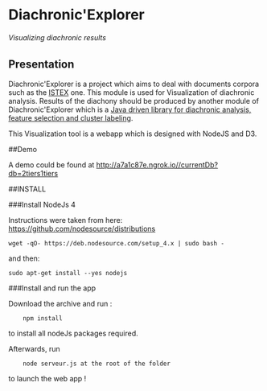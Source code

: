 # Diachronic'Explorer
###### Visualizing diachronic results

## Presentation
Diachronic'Explorer is a project which aims to deal with documents corpora such as the [ISTEX](http://www.istex.fr/) one. This module is used for Visualization of diachronic analysis. Results of the diachony should be produced by another module of Diachronic'Explorer which is a [Java driven library for diachronic analysis, feature selection and cluster labeling](https://github.com/nicolasdugue/istex). 

This Visualization tool is a webapp which is designed with NodeJS and D3.

##Demo 

A demo could be found at http://a7a1c87e.ngrok.io//currentDb?db=2tiers1tiers

##INSTALL

###Install NodeJs 4 

Instructions were taken from here: https://github.com/nodesource/distributions

    wget -qO- https://deb.nodesource.com/setup_4.x | sudo bash -

and then:

    sudo apt-get install --yes nodejs

###Install and run the app

Download the archive and run :

        npm install
to install all nodeJs packages required.

Afterwards, run 

        node serveur.js at the root of the folder
to launch the web app !
